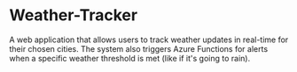 # Weather-Tracker
A web application that allows users to track weather updates in real-time for their chosen cities. The system also triggers Azure Functions for alerts when a specific weather threshold is met (like if it's going to rain).
